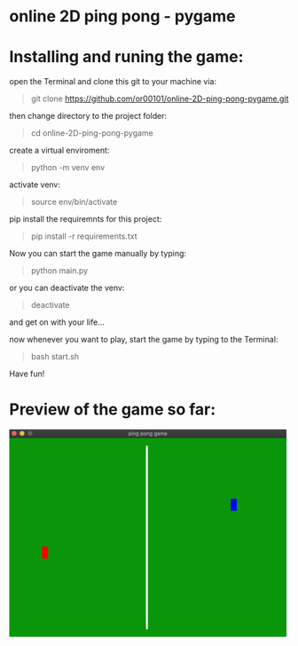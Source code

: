 # online 2D ping pong - pygame

# Installing and runing the game:

open the Terminal and clone this git to your machine via:
> git clone https://github.com/or00101/online-2D-ping-pong-pygame.git

then change directory to the project folder:
> cd online-2D-ping-pong-pygame

create a virtual enviroment:
> python -m venv env

activate venv:
> source env/bin/activate

pip install the requiremnts for this project:
> pip install -r requirements.txt

Now you can start the game manually by typing:
> python main.py

or you can deactivate the venv:
> deactivate

and get on with your life...

now whenever you want to play, start the game by typing to the Terminal:
> bash start.sh

Have fun!

# Preview of the game so far:
<img src="https://github.com/or00101/online-2D-ping-pong-pygame/blob/main/preview%20-%20patch1.png" width="500"/>
